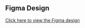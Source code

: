 ## Figma Design
[Click here to view the Figma design]([https://www.figma.com/file/your-link-here](https://www.figma.com/design/gDKBrjTlqjkttAI85eTfB3/recipe-sharing?node-id=0-1&t=L0kdQLzlqWqObEk5-1))
